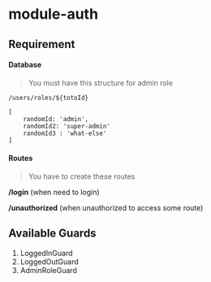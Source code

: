 # module-auth

## Requirement

#### Database

> You must have this structure for admin role
```
/users/roles/${totoId}

[
    randomId: 'admin',
    randomId2: 'super-admin'
    randomId3 : 'what-else'
]
```

#### Routes

> You have to create these routes
    
**/login** (when need to login)

**/unauthorized** (when unauthorized to access some route)
     
## Available Guards
1. LoggedInGuard
2. LoggedOutGuard
3. AdminRoleGuard